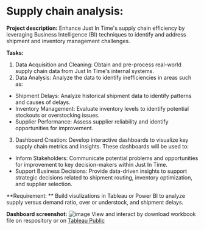 # Supply chain analysis:
**Project description:**
Enhance Just In Time's supply chain efficiency by leveraging Business Intelligence (BI) techniques to identify and address shipment and inventory management challenges.

**Tasks:**
1) Data Acquisition and Cleaning: Obtain and pre-process real-world supply chain data from Just In Time's internal systems.
2) Data Analysis: Analyze the data to identify inefficiencies in areas such as:
- Shipment Delays: Analyze historical shipment data to identify patterns and causes of delays.
- Inventory Management: Evaluate inventory levels to identify potential stockouts or overstocking issues.
- Supplier Performance: Assess supplier reliability and identify opportunities for improvement.
3) Dashboard Creation: Develop interactive dashboards to visualize key supply chain metrics and insights. These dashboards will be used to:
- Inform Stakeholders: Communicate potential problems and opportunities for improvement to key decision-makers within Just In Time.
- Support Business Decisions: Provide data-driven insights to support strategic decisions related to shipment routing, inventory optimization, and supplier selection.

**Requirement: **
Build visulizations in Tableau or Power BI to analyze supply versus demand ratio, over or understock, and shipment delays. 

**Dashboard screenshot:**
![image](https://github.com/DDKson/Logistic-Dashboard/assets/92723196/72af0ef5-ee94-41ce-b415-0247afdcfe28)
View and interact by download workbook file on respository or on [Tableau Public](https://public.tableau.com/app/profile/ddk8035/viz/Book1_16876167133190/Dashboard3)
